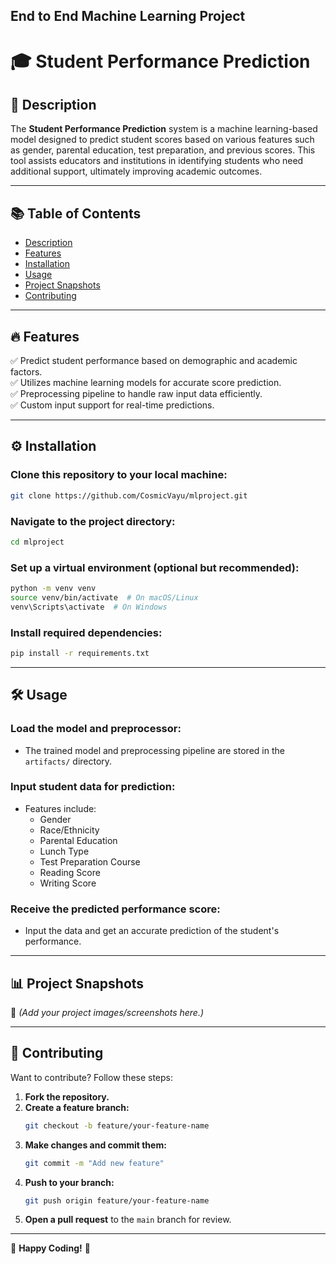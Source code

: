 ## End to End Machine Learning Project

# 🎓 Student Performance Prediction

## 📌 Description
The **Student Performance Prediction** system is a machine learning-based model designed to predict student scores based on various features such as gender, parental education, test preparation, and previous scores. This tool assists educators and institutions in identifying students who need additional support, ultimately improving academic outcomes.

---

## 📚 Table of Contents
- [Description](#-description)
- [Features](#-features)
- [Installation](#-installation)
- [Usage](#-usage)
- [Project Snapshots](#-project-snapshots)
- [Contributing](#-contributing)

---

## 🔥 Features
✅ Predict student performance based on demographic and academic factors.  
✅ Utilizes machine learning models for accurate score prediction.  
✅ Preprocessing pipeline to handle raw input data efficiently.  
✅ Custom input support for real-time predictions.  

---

## ⚙️ Installation

### Clone this repository to your local machine:
```bash
git clone https://github.com/CosmicVayu/mlproject.git
```

### Navigate to the project directory:
```bash
cd mlproject
```

### Set up a virtual environment (optional but recommended):
```bash
python -m venv venv  
source venv/bin/activate  # On macOS/Linux  
venv\Scripts\activate  # On Windows  
```

### Install required dependencies:
```bash
pip install -r requirements.txt
```

---

## 🛠️ Usage

### Load the model and preprocessor:
- The trained model and preprocessing pipeline are stored in the `artifacts/` directory.

### Input student data for prediction:
- Features include:
  - Gender
  - Race/Ethnicity
  - Parental Education
  - Lunch Type
  - Test Preparation Course
  - Reading Score
  - Writing Score

### Receive the predicted performance score:
- Input the data and get an accurate prediction of the student's performance.

---

## 📊 Project Snapshots
📌 *(Add your project images/screenshots here.)*

---

## 🤝 Contributing

Want to contribute? Follow these steps:

1. **Fork the repository.**
2. **Create a feature branch:**
   ```bash
   git checkout -b feature/your-feature-name
   ```
3. **Make changes and commit them:**
   ```bash
   git commit -m "Add new feature"
   ```
4. **Push to your branch:**
   ```bash
   git push origin feature/your-feature-name
   ```
5. **Open a pull request** to the `main` branch for review.

---

🚀 **Happy Coding!** 🎯